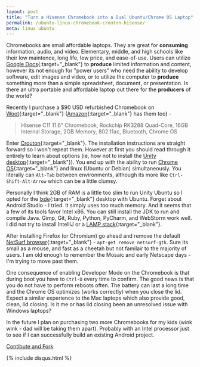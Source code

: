 ```yaml
---
layout: post
title: "Turn a Hisense Chromebook into a Dual Ubuntu/Chrome OS Laptop"
permalink: /ubuntu-linux-chromebook-crouton-hisense/
meta: linux ubuntu
---
```

Chromebooks are small affordable laptops.  They are great for **consuming** information, audio, and video.  Elementary, middle, and high schools like their low maintence, long life, low price, and ease-of-use.  Users can utilize [Google Docs](http://docs.google.com/){:target="_blank"} to **produce** limited information and content, however its not enough for "power users" who need the ability to develop software, edit images and video, or to utilize the computer to **produce** something more than a simple spreadsheet, document, or presentation.  Is there an ultra portable and affordable laptop out there for the **producers** of the world?

Recently I purchase a $90 USD refurbished Chromebook on [Woot](http://www.woot.com){:target="_blank"} ([Amazon](http://amzn.to/1QGV4qN){:target="_blank"} has them too) -

> Hisense C11 11.6" Chromebook, Rockchip RK3288 Quad-Core, 16GB Internal Storage, 2GB Memory, 802.11ac, Bluetooth, Chrome OS

Enter [Crouton](https://github.com/dnschneid/crouton){:target="_blank"}.  The installation instructions are straight forward so I won't repeat them.  However at first you should read through it entirely to learn about options (ie, how not to install the [Unity desktop](https://unity.ubuntu.com/){:target="_blank"}).  You end up with the ability to run [Chrome OS](https://en.wikipedia.org/wiki/Chrome_OS){:target="_blank"} and linux (Ubuntu or Debian) simultaneously.  You literally can ```Alt-Tab``` between environments, although its more like ```Ctrl-Shift-Alt-Arrow``` which can be a little clumsy.

Personally I think 2GB of RAM is a little too slim to run Unity Ubuntu so I opted for the [lxde](http://lxde.org/){:target="_blank"} desktop with Ubuntu.  Forget about Android Studio - I tried.  It simply uses too much memory.  And it seems that a few of its tools favor Intel x86.  You can still install the JDK to run and compile Java.  Gimp, Git, Ruby, Python, PyCharm, and WebStorm work well.  I did not try to install IntelliJ or a [LAMP stack](https://en.wikipedia.org/wiki/LAMP_%28software_bundle%29){:target="_blank"}.

After installing Firefox (or Chromium) go ahead and remove the default [NetSurf browser](http://www.netsurf-browser.org/){:target="_blank"} - ```apt-get remove netsurf-gtk```.  Sure its small as a mouse, and fast as a cheetah but not familair to the majority of users.  I am old enough to remember the Mosaic and early Netscape days - I'm trying to move past them.

One consequence of enabling Developer Mode on the Chromebook is that during boot you have to ```Ctrl-D``` every time to confirm.  The good news is that you do not have to perform reboots often.  The battery can last a long time and the Chrome OS optimizes (works correctly) when you close the lid.  Expect a similar experience to the Mac laptops which also provide good, clean, lid closing.  Is it me or has lid closing been an unresolved issue with Windows laptops?

In the future I plan on purchasing two more Chromebooks for my kids (wink wink - dad will be taking them apart).  Probably with an Intel processor just to see if I can successfully build an existing Android project.

<span class="fi-page-edit size-21"></span> <a href="{{ site.post_source_root }}2016-02-26-ubuntu-linux-chromebook-crouton-hisense.markdown" target="_blank">Contibute and Fork</a>

{% include disqus.html %}